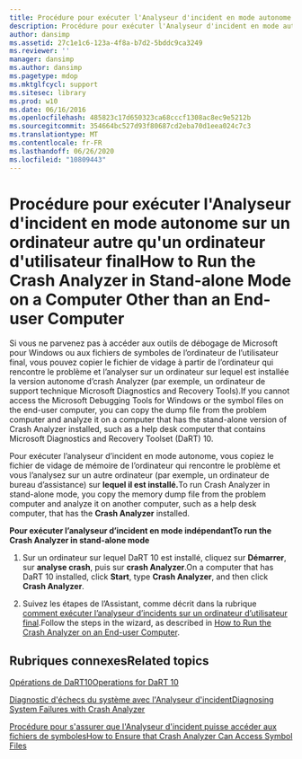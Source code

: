 ```yaml
---
title: Procédure pour exécuter l'Analyseur d'incident en mode autonome sur un ordinateur autre qu'un ordinateur d'utilisateur final
description: Procédure pour exécuter l'Analyseur d'incident en mode autonome sur un ordinateur autre qu'un ordinateur d'utilisateur final
author: dansimp
ms.assetid: 27c1e1c6-123a-4f8a-b7d2-5bddc9ca3249
ms.reviewer: ''
manager: dansimp
ms.author: dansimp
ms.pagetype: mdop
ms.mktglfcycl: support
ms.sitesec: library
ms.prod: w10
ms.date: 06/16/2016
ms.openlocfilehash: 485823c17d650323ca68cccf1308ac8ec9e5212b
ms.sourcegitcommit: 354664bc527d93f80687cd2eba70d1eea024c7c3
ms.translationtype: MT
ms.contentlocale: fr-FR
ms.lasthandoff: 06/26/2020
ms.locfileid: "10809443"
---
```

# <span data-ttu-id="4ca9a-103">Procédure pour exécuter l'Analyseur d'incident en mode autonome sur un ordinateur autre qu'un ordinateur d'utilisateur final</span><span class="sxs-lookup"><span data-stu-id="4ca9a-103">How to Run the Crash Analyzer in Stand-alone Mode on a Computer Other than an End-user Computer</span></span>


<span data-ttu-id="4ca9a-104">Si vous ne parvenez pas à accéder aux outils de débogage de Microsoft pour Windows ou aux fichiers de symboles de l’ordinateur de l’utilisateur final, vous pouvez copier le fichier de vidage à partir de l’ordinateur qui rencontre le problème et l’analyser sur un ordinateur sur lequel est installée la version autonome d’crash Analyzer (par exemple, un ordinateur de support technique Microsoft Diagnostics and Recovery Tools).</span><span class="sxs-lookup"><span data-stu-id="4ca9a-104">If you cannot access the Microsoft Debugging Tools for Windows or the symbol files on the end-user computer, you can copy the dump file from the problem computer and analyze it on a computer that has the stand-alone version of Crash Analyzer installed, such as a help desk computer that contains Microsoft Diagnostics and Recovery Toolset (DaRT) 10.</span></span>

<span data-ttu-id="4ca9a-105">Pour exécuter l’analyseur d’incident en mode autonome, vous copiez le fichier de vidage de mémoire de l’ordinateur qui rencontre le problème et vous l’analysez sur un autre ordinateur (par exemple, un ordinateur de bureau d’assistance) sur **lequel il est installé.**</span><span class="sxs-lookup"><span data-stu-id="4ca9a-105">To run Crash Analyzer in stand-alone mode, you copy the memory dump file from the problem computer and analyze it on another computer, such as a help desk computer, that has the **Crash Analyzer** installed.</span></span>

**<span data-ttu-id="4ca9a-106">Pour exécuter l’analyseur d’incident en mode indépendant</span><span class="sxs-lookup"><span data-stu-id="4ca9a-106">To run the Crash Analyzer in stand-alone mode</span></span>**

1.  <span data-ttu-id="4ca9a-107">Sur un ordinateur sur lequel DaRT 10 est installé, cliquez sur **Démarrer**, sur **analyse crash**, puis sur **crash Analyzer**.</span><span class="sxs-lookup"><span data-stu-id="4ca9a-107">On a computer that has DaRT 10 installed, click **Start**, type **Crash Analyzer**, and then click **Crash Analyzer**.</span></span>

2.  <span data-ttu-id="4ca9a-108">Suivez les étapes de l’Assistant, comme décrit dans la rubrique [comment exécuter l’analyseur d’incidents sur un ordinateur d’utilisateur final](how-to-run-the-crash-analyzer-on-an-end-user-computer-dart-10.md).</span><span class="sxs-lookup"><span data-stu-id="4ca9a-108">Follow the steps in the wizard, as described in [How to Run the Crash Analyzer on an End-user Computer](how-to-run-the-crash-analyzer-on-an-end-user-computer-dart-10.md).</span></span>

## <span data-ttu-id="4ca9a-109">Rubriques connexes</span><span class="sxs-lookup"><span data-stu-id="4ca9a-109">Related topics</span></span>


[<span data-ttu-id="4ca9a-110">Opérations de DaRT10</span><span class="sxs-lookup"><span data-stu-id="4ca9a-110">Operations for DaRT 10</span></span>](operations-for-dart-10.md)

[<span data-ttu-id="4ca9a-111">Diagnostic d'échecs du système avec l'Analyseur d'incident</span><span class="sxs-lookup"><span data-stu-id="4ca9a-111">Diagnosing System Failures with Crash Analyzer</span></span>](diagnosing-system-failures-with-crash-analyzer-dart-10.md)

[<span data-ttu-id="4ca9a-112">Procédure pour s'assurer que l'Analyseur d'incident puisse accéder aux fichiers de symboles</span><span class="sxs-lookup"><span data-stu-id="4ca9a-112">How to Ensure that Crash Analyzer Can Access Symbol Files</span></span>](how-to-ensure-that-crash-analyzer-can-access-symbol-files-dart-10.md)

 

 





